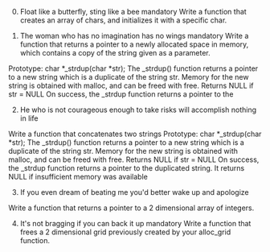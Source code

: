 0. Float like a butterfly, sting like a bee
mandatory
Write a function that creates an array of chars, and initializes it with a specific char.

1. The woman who has no imagination has no wings
mandatory
Write a function that returns a pointer to a newly allocated space in memory, which contains a copy of the string given as a parameter.

Prototype: char *_strdup(char *str);
The _strdup() function returns a pointer to a new string which is a duplicate of the string str. Memory for the new string is obtained with malloc, and can be freed with free.
Returns NULL if str = NULL
On success, the _strdup function returns a pointer to the 

2. He who is not courageous enough to take risks will accomplish nothing in life

Write a function that concatenates two strings
Prototype: char *_strdup(char *str);
The _strdup() function returns a pointer to a new string which is a duplicate of the string str. Memory for the new string is obtained with malloc, and can be freed with free.
Returns NULL if str = NULL
On success, the _strdup function returns a pointer to the duplicated string. It returns NULL if insufficient memory was available
   
3. If you even dream of beating me you'd better wake up and apologize

Write a function that returns a pointer to a 2 dimensional array of integers.

   
4. It's not bragging if you can back it up
mandatory
Write a function that frees a 2 dimensional grid previously created by your alloc_grid function.


